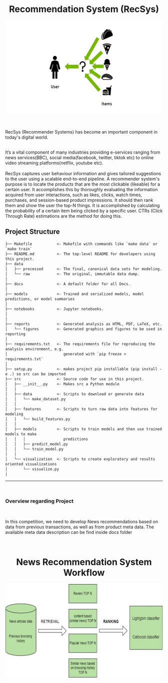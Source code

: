 
<h1 align="center">Recommendation System (RecSys)</h1>



<p align="center">
  <img width="500" height="300" src="misc/RecSys.jpg" />
</p>

</br>
<p align="left">

RecSys (Recommender Systems) has become an important component in today's digital world.

</br>
It’s a vital component of many industries providing e-services ranging from news services(BBC), social media(facebook, twitter, tiktok etc) to online video streaming platforms(netflix, youtube etc).

</br>
</br>
RecSys captures user behaviour information and gives tailored suggestions to the user using a scalable end-to-end pipeline. A recommender system's purpose is to locate the products that are the most clickable (likeable) for a certain user. It accomplishes this by thoroughly evaluating the information acquired from user interactions, such as likes, clicks, watch times, purchases, and session-based product impressions. It should then rank them and show the user the top-N things. It is accomplished by calculating the probability of a certain item being clicked by a specific user. CTRs (Click Through Rate) estimations are the method for doing this.


</p>

Project Structure
------------

    ├── Makefile           <- Makefile with commands like `make data` or `make train`
    ├── README.md          <- The top-level README for developers using this project.
    ├── data
    │   ├── processed      <- The final, canonical data sets for modeling.
    │   └── raw            <- The original, immutable data dump.
    │
    ├── docs               <- A default folder for all Docs.
    │
    ├── models             <- Trained and serialized models, model predictions, or model summaries
    │
    ├── notebooks          <- Jupyter notebooks.
    │
    │
    ├── reports            <- Generated analysis as HTML, PDF, LaTeX, etc.
    │   └── figures        <- Generated graphics and figures to be used in reporting
    │
    ├── requirements.txt   <- The requirements file for reproducing the analysis environment, e.g.
    │                         generated with `pip freeze > requirements.txt`
    │
    ├── setup.py           <- makes project pip installable (pip install -e .) so src can be imported
    ├── src                <- Source code for use in this project.
    │   ├── __init__.py    <- Makes src a Python module
    │   │
    │   ├── data           <- Scripts to download or generate data
    │   │   └── make_dataset.py
    │   │
    │   ├── features       <- Scripts to turn raw data into features for modeling
    │   │   └── build_features.py
    │   │
    │   ├── models         <- Scripts to train models and then use trained models to make
    │   │   │                 predictions
    │   │   ├── predict_model.py
    │   │   └── train_model.py
    │   │
    │   └── visualization  <- Scripts to create exploratory and results oriented visualizations
    │       └── visualize.py
    |

--------
</br>

### Overview regarding Project
</br>
<p align="left">

In this competition, we need to develop News recommendations based on data from previous transactions, as well as from product meta data. The available meta data description can be find inside docs folder
<p>

</br>
<h1 align="center">News Recommendation System Workflow</h1>


<p align="center">
  <img width="600" height="300" src="misc/Workflow.jpg" />
</p>








